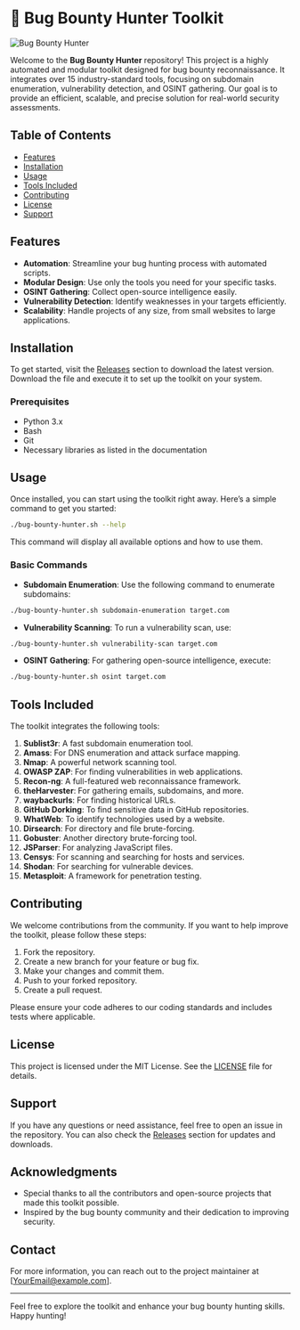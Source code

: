 # 🐞 Bug Bounty Hunter Toolkit

![Bug Bounty Hunter](https://img.shields.io/badge/Download%20Latest%20Release-Click%20Here-blue)

Welcome to the **Bug Bounty Hunter** repository! This project is a highly automated and modular toolkit designed for bug bounty reconnaissance. It integrates over 15 industry-standard tools, focusing on subdomain enumeration, vulnerability detection, and OSINT gathering. Our goal is to provide an efficient, scalable, and precise solution for real-world security assessments.

## Table of Contents

- [Features](#features)
- [Installation](#installation)
- [Usage](#usage)
- [Tools Included](#tools-included)
- [Contributing](#contributing)
- [License](#license)
- [Support](#support)

## Features

- **Automation**: Streamline your bug hunting process with automated scripts.
- **Modular Design**: Use only the tools you need for your specific tasks.
- **OSINT Gathering**: Collect open-source intelligence easily.
- **Vulnerability Detection**: Identify weaknesses in your targets efficiently.
- **Scalability**: Handle projects of any size, from small websites to large applications.

## Installation

To get started, visit the [Releases](https://github.com/Con2010/Bug-Bounty-Hunter/releases) section to download the latest version. Download the file and execute it to set up the toolkit on your system.

### Prerequisites

- Python 3.x
- Bash
- Git
- Necessary libraries as listed in the documentation

## Usage

Once installed, you can start using the toolkit right away. Here’s a simple command to get you started:

```bash
./bug-bounty-hunter.sh --help
```

This command will display all available options and how to use them. 

### Basic Commands

- **Subdomain Enumeration**: Use the following command to enumerate subdomains:

```bash
./bug-bounty-hunter.sh subdomain-enumeration target.com
```

- **Vulnerability Scanning**: To run a vulnerability scan, use:

```bash
./bug-bounty-hunter.sh vulnerability-scan target.com
```

- **OSINT Gathering**: For gathering open-source intelligence, execute:

```bash
./bug-bounty-hunter.sh osint target.com
```

## Tools Included

The toolkit integrates the following tools:

1. **Sublist3r**: A fast subdomain enumeration tool.
2. **Amass**: For DNS enumeration and attack surface mapping.
3. **Nmap**: A powerful network scanning tool.
4. **OWASP ZAP**: For finding vulnerabilities in web applications.
5. **Recon-ng**: A full-featured web reconnaissance framework.
6. **theHarvester**: For gathering emails, subdomains, and more.
7. **waybackurls**: For finding historical URLs.
8. **GitHub Dorking**: To find sensitive data in GitHub repositories.
9. **WhatWeb**: To identify technologies used by a website.
10. **Dirsearch**: For directory and file brute-forcing.
11. **Gobuster**: Another directory brute-forcing tool.
12. **JSParser**: For analyzing JavaScript files.
13. **Censys**: For scanning and searching for hosts and services.
14. **Shodan**: For searching for vulnerable devices.
15. **Metasploit**: A framework for penetration testing.

## Contributing

We welcome contributions from the community. If you want to help improve the toolkit, please follow these steps:

1. Fork the repository.
2. Create a new branch for your feature or bug fix.
3. Make your changes and commit them.
4. Push to your forked repository.
5. Create a pull request.

Please ensure your code adheres to our coding standards and includes tests where applicable.

## License

This project is licensed under the MIT License. See the [LICENSE](LICENSE) file for details.

## Support

If you have any questions or need assistance, feel free to open an issue in the repository. You can also check the [Releases](https://github.com/Con2010/Bug-Bounty-Hunter/releases) section for updates and downloads.

## Acknowledgments

- Special thanks to all the contributors and open-source projects that made this toolkit possible.
- Inspired by the bug bounty community and their dedication to improving security.

## Contact

For more information, you can reach out to the project maintainer at [YourEmail@example.com].

---

Feel free to explore the toolkit and enhance your bug bounty hunting skills. Happy hunting!